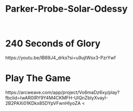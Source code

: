 # Parker-Probe-Solar-Odessy
<br>
<h1>240 Seconds of Glory</h1>
https://youtu.be/IB69J4_drks?si=u9ujtWsx3-PzrYwf
<br>
<h1>Play The Game</h1>
https://arcweave.com/app/project/Vo6maDz6xy/play?fbclid=IwAR0IRY9Y4M4CKMFH-UIQnZbIyXvayI-2B2PAXi01KDkx85DYpVFwnHlyoZA
<
